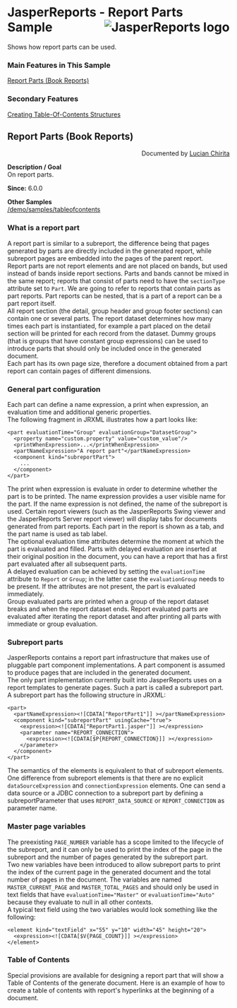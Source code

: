 
# <a name='top'>JasperReports</a> - Report Parts Sample <img src="https://jasperreports.sourceforge.net/resources/jasperreports.svg" alt="JasperReports logo" style="float:right"/>

Shows how report parts can be used.

### Main Features in This Sample

[Report Parts (Book Reports)](#parts)

### Secondary Features

[Creating Table-Of-Contents Structures](../tableofcontents/index.html#tableofcontents)
				

## Report Parts (Book Reports) 
<div style="text-align:right; width:100%">Documented by <a href='mailto:lchirita@users.sourceforge.net'>Lucian Chirita</a></div>

**Description / Goal**\
On report parts.

**Since:** 6.0.0

**Other Samples**\
[/demo/samples/tableofcontents](../tableofcontents/index.html)


### What is a report part
A report part is similar to a subreport, the difference being that pages generated by parts are directly included in the generated report, while subreport pages are embedded into the pages of the parent report.\
Report parts are not report elements and are not placed on bands, but used instead of bands inside report sections. Parts and bands cannot be mixed in the same report; reports that consist of parts need to have the `sectionType` attribute set to `Part`. We are going to refer to reports that contain parts as part reports. Part reports can be nested, that is a part of a report can be a part report itself.\
All report section (the detail, group header and group footer sections) can contain one or several parts. The report dataset determines how many times each part is instantiated, for example a part placed on the detail section will be printed for each record from the dataset. Dummy groups (that is groups that have constant group expressions) can be used to introduce parts that should only be included once in the generated document.\
Each part has its own page size, therefore a document obtained from a part report can contain pages of different dimensions.

### General part configuration

Each part can define a name expression, a print when expression, an evaluation time and additional generic properties.\
The following fragment in JRXML illustrates how a part looks like:

```
<part evaluationTime="Group" evaluationGroup="DatasetGroup">
  <property name="custom.property" value="custom_value"/>
  <printWhenExpression>...</printWhenExpression>
  <partNameExpression>"A report part"</partNameExpression>
  <component kind="subreportPart">
    ...
  </component>
</part>
```
The print when expression is evaluate in order to determine whether the part is to be printed.
The name expression provides a user visible name for the part. If the name expression is not defined, the name of the subreport is used. Certain report viewers (such as the JasperReports Swing viewer and the JasperReports Server report viewer) will display tabs for documents generated from part reports. Each part in the report is shown as a tab, and the part name is used as tab label.\
The optional evaluation time attributes determine the moment at which the part is evaluated and filled. Parts with delayed evaluation are inserted at their original position in the document, you can have a report that has a first part evaluated after all subsequent parts.\
A delayed evaluation can be achieved by setting the `evaluationTime` attribute to `Report` or `Group`; in the latter case the `evaluationGroup` needs to be present. If the attributes are not present, the part is evaluated immediately.\
Group evaluated parts are printed when a group of the report dataset breaks and when the report dataset ends. Report evaluated parts are evaluated after iterating the report dataset and after printing all parts with immediate or group evaluation.

### Subreport parts

JasperReports contains a report part infrastructure that makes use of pluggable part component implementations. A part component is assumed to produce pages that are included in the generated document.\
The only part implementation currently built into JasperReports uses on a report templates to generate pages. Such a part is called a subreport part.\
A subreport part has the following structure in JRXML:
```
<part>
  <partNameExpression><![CDATA["ReportPart1"]] ></partNameExpression>
  <component kind="subreportPart" usingCache="true">
    <expression><![CDATA["ReportPart1.jasper"]] ></expression>
    <parameter name="REPORT_CONNECTION">
      <expression><![CDATA[$P{REPORT_CONNECTION}]] ></expression>
    </parameter>
  </component>
</part>
```
The semantics of the elements is equivalent to that of subreport elements. One difference from subreport elements is that there are no explicit `dataSourceExpression` and `connectionExpression` elements. One can send a data source or a JDBC connection to a subreport part by defining a subreportParameter that uses `REPORT_DATA_SOURCE` or `REPORT_CONNECTION` as parameter name.

### Master page variables

The preexisting `PAGE_NUMBER` variable has a scope limited to the lifecycle of the subreport, and it can only be used to print the index of the page in the subreport and the number of pages generated by the subreport part.\
Two new variables have been introduced to allow subreport parts to print the index of the current page in the generated document and the total number of pages in the document. The variables are named `MASTER_CURRENT_PAGE` and `MASTER_TOTAL_PAGES` and should only be used in text fields that have `evaluationTime="Master"` or `evaluationTime="Auto"` because they evaluate to null in all other contexts.\
A typical text field using the two variables would look something like the following:

```
<element kind="textField" x="55" y="10" width="45" height="20">
  <expression><![CDATA[$V{PAGE_COUNT}]] ></expression>
</element>
```

### Table of Contents

Special provisions are available for designing a report part that will show a Table of Contents of the generate document. Here is an example of how to create a table of contents with report's hyperlinks at the beginning of a document.
